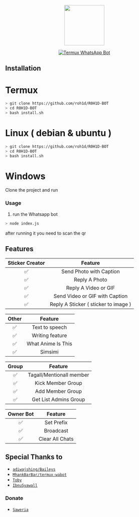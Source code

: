 <p align="center">
<img src="https://i.ibb.co/hs4Zbx8/546902.jpg" width="128" height="128"/>
</p>
<p align="center">
<a href="#"><img title="Termux WhatsApp Bot" src="https://img.shields.io/badge/Termux Whatsapp Bot-green?colorA=%23ff0000&colorB=%23017e40&style=for-the-badge"></a>
</p>

## Installation


# Termux
```bash
> git clone https://github.com/roh1d/R0H1D-BOT
> cd R0H1D-BOT
> bash install.sh

```

# Linux ( debian & ubuntu )
```bash
> git clone https://github.com/roh1d/R0H1D-BOT
> cd R0H1D-BOT
> bash install.sh

```

# Windows

Clone the project and run 



### Usage
1. run the Whatsapp bot

```bash
> node index.js
```

after running it you need to scan the qr


## Features

| Sticker Creator |                Feature           |
| :-----------: | :--------------------------------: |
|       ✅       | Send Photo with Caption          |
|       ✅       | Reply A Photo                    |
|       ✅       | Reply A Video or GIF             |
|       ✅       | Send Video or GIF with Caption   |
|       ✅       | Reply A Sticker ( sticker to image ) |

| Other  |                     Feature                     |
| :------------: | :---------------------------------------------: |
|       ✅        |   Text to speech                |
|       ✅        |   Writing feature 				|
|       ✅        |   What Anime Is This 			|
|       ✅        |   Simsimi		                |

| Group  |                     Feature               |
| :-----------: | :--------------------------------: |
|       ✅        |   Tagall/Mentionall member       |
|       ✅        |   Kick Member Group	             |
|       ✅        |   Add Member Group	             |
|       ✅        |   Get List Admins Group          |

| Owner Bot  |                     Feature           |
| :-----------: | :--------------------------------: |
|       ✅        |   Set Prefix                     |
|       ✅        |   Broadcast                      |
|       ✅        |   Clear All Chats                |

## Special Thanks to
* [`adiwajshing/Baileys`](https://github.com/adiwajshing/Baileys)
* [`MhankBarBar/termux-wabot`](https://github.com/MhankBarBar/termux-wabot)
* [`Toby`](https://github.com/TobyG74)
* [`IbnuSyawall`](https://github.com/ibnusyawall)

### Donate
* [`Saweria`](https://saweria.co/donate/aditiaalfians)
